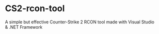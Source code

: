 # CS2-rcon-tool
A simple but effective Counter-Strike 2 RCON tool made with Visual Studio &amp; .NET Framework
